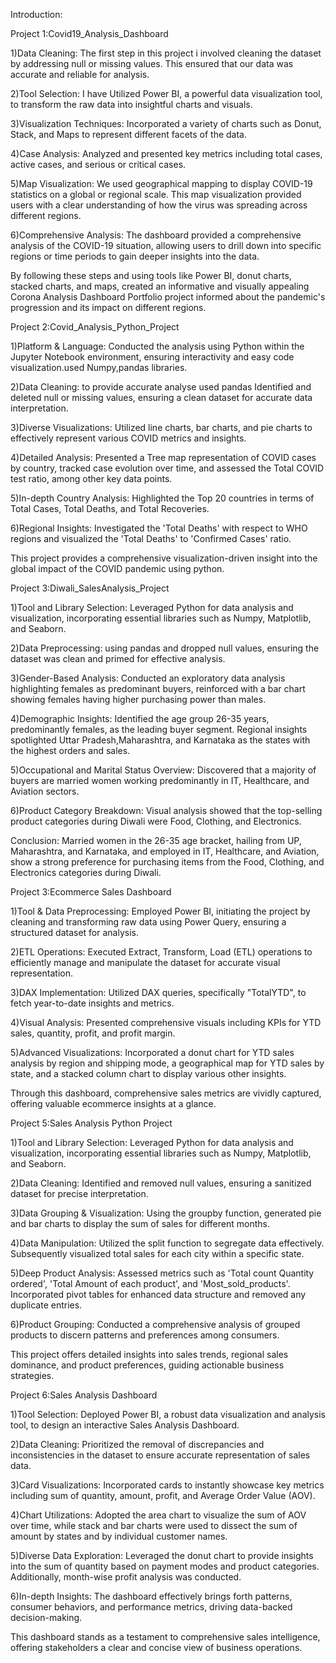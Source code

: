 Introduction: 

Project 1:Covid19_Analysis_Dashboard

 1)Data Cleaning: The first step in this project i involved cleaning the dataset by addressing null or missing values. This ensured that our data was accurate and reliable for analysis.
      
 2)Tool Selection: I have Utilized Power BI, a powerful data visualization tool, to transform the raw data into insightful charts and visuals.
      
 3)Visualization Techniques: Incorporated a variety of charts such as Donut, Stack, and Maps to represent different facets of the data.
      
 4)Case Analysis: Analyzed and presented key metrics including total cases, active cases, and serious or critical cases.
      
 5)Map Visualization: We used geographical mapping to display COVID-19 statistics on a global or regional scale. This map visualization provided users with a clear understanding of how the virus was spreading across different regions.
      
 6)Comprehensive Analysis: The dashboard provided a comprehensive analysis of the COVID-19 situation, allowing users to drill down into specific regions or time periods to gain deeper insights into the data.

By following these steps and using tools like Power BI, donut charts, stacked charts, and maps, created an informative and visually appealing Corona Analysis Dashboard Portfolio project informed about the pandemic's progression and its impact on different regions.


Project 2:Covid_Analysis_Python_Project
    
 1)Platform & Language: Conducted the analysis using Python within the Jupyter Notebook environment, ensuring interactivity and easy code visualization.used 
      Numpy,pandas libraries.
    
 2)Data Cleaning: to provide accurate analyse used pandas Identified and deleted null or missing values, ensuring a clean dataset for accurate data interpretation.
    
 3)Diverse Visualizations: Utilized line charts, bar charts, and pie charts to effectively represent various COVID metrics and insights.

 4)Detailed Analysis: Presented a Tree map representation of COVID cases by country, tracked case evolution over time, and assessed the Total COVID test ratio, among 
      other key data points.
    
 5)In-depth Country Analysis: Highlighted the Top 20 countries in terms of Total Cases, Total Deaths, and Total Recoveries.
    
 6)Regional Insights: Investigated the 'Total Deaths' with respect to WHO regions and visualized the 'Total Deaths' to 'Confirmed Cases' ratio.

This project provides a comprehensive visualization-driven insight into the global impact of the COVID pandemic using python.

Project 3:Diwali_SalesAnalysis_Project

 1)Tool and Library Selection: Leveraged Python for data analysis and visualization, incorporating essential libraries such 
 as Numpy, Matplotlib, and Seaborn.
    
 2)Data Preprocessing: using pandas and dropped null values, ensuring the dataset was clean and primed for effective 
 analysis.
    
 3)Gender-Based Analysis: Conducted an exploratory data analysis highlighting females as predominant buyers, reinforced 
 with a bar chart showing females having higher purchasing power than males.
    
 4)Demographic Insights: Identified the age group 26-35 years, predominantly females, as the leading buyer segment. 
 Regional insights spotlighted Uttar Pradesh,Maharashtra, and Karnataka as the states with the highest orders and sales.
    
 5)Occupational and Marital Status Overview: Discovered that a majority of buyers are married women working predominantly 
 in IT, Healthcare, and Aviation sectors.
    
 6)Product Category Breakdown: Visual analysis showed that the top-selling product categories during Diwali were Food, 
 Clothing, and Electronics.

Conclusion:
Married women in the 26-35 age bracket, hailing from UP, Maharashtra, and Karnataka, and employed in IT, Healthcare, and Aviation, show a strong preference for purchasing items from the Food, Clothing, and Electronics categories during Diwali.

Project 3:Ecommerce Sales Dashboard

 1)Tool & Data Preprocessing: Employed Power BI, initiating the project by cleaning and transforming raw data using Power 
 Query, ensuring a structured dataset for analysis.
    
 2)ETL Operations: Executed Extract, Transform, Load (ETL) operations to efficiently manage and manipulate the dataset for 
 accurate visual representation.
    
 3)DAX Implementation: Utilized DAX queries, specifically "TotalYTD", to fetch year-to-date insights and metrics.
    
 4)Visual Analysis: Presented comprehensive visuals including KPIs for YTD sales, quantity, profit, and profit margin.
    
 5)Advanced Visualizations: Incorporated a donut chart for YTD sales analysis by region and shipping mode, a geographical 
 map for YTD sales by state, and a stacked column chart to display various other insights.

Through this dashboard, comprehensive sales metrics are vividly captured, offering valuable ecommerce insights at a glance.

Project 5:Sales Analysis Python Project

 1)Tool and Library Selection: Leveraged Python for data analysis and visualization, incorporating essential libraries such 
 as Numpy, Matplotlib, and Seaborn.
    
 2)Data Cleaning: Identified and removed null values, ensuring a sanitized dataset for precise interpretation.
    
 3)Data Grouping & Visualization: Using the groupby function, generated pie and bar charts to display the sum of sales for 
 different months.
    
 4)Data Manipulation: Utilized the split function to segregate data effectively. Subsequently visualized total sales for 
 each city within a specific state.
    
 5)Deep Product Analysis: Assessed metrics such as 'Total count Quantity ordered', 'Total Amount of each product', and 
 'Most_sold_products'. Incorporated pivot tables for enhanced data structure and removed any duplicate entries.
    
 6)Product Grouping: Conducted a comprehensive analysis of grouped products to discern patterns and preferences among 
 consumers.
 
This project offers detailed insights into sales trends, regional sales dominance, and product preferences, guiding actionable business strategies.

Project 6:Sales Analysis Dashboard

 1)Tool Selection: Deployed Power BI, a robust data visualization and analysis tool, to design an interactive Sales 
 Analysis Dashboard.
    
 2)Data Cleaning: Prioritized the removal of discrepancies and inconsistencies in the dataset to ensure accurate 
 representation of sales data.
    
 3)Card Visualizations: Incorporated cards to instantly showcase key metrics including sum of quantity, amount, profit, and 
 Average Order Value (AOV).
    
 4)Chart Utilizations: Adopted the area chart to visualize the sum of AOV over time, while stack and bar charts were used 
 to dissect the sum of amount by states and by individual customer names.
    
 5)Diverse Data Exploration: Leveraged the donut chart to provide insights into the sum of quantity based on payment modes 
 and product categories. Additionally, month-wise profit analysis was conducted.
    
 6)In-depth Insights: The dashboard effectively brings forth patterns, consumer behaviors, and performance metrics, driving 
 data-backed decision-making.

This dashboard stands as a testament to comprehensive sales intelligence, offering stakeholders a clear and concise view of business operations.





















